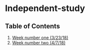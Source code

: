 # Independent-study
## Table of Contents
1) [Week number one (3/23/18)](/WeekOne.md)
2) [Week number two (4/7/18)](WeekTwo.md)
